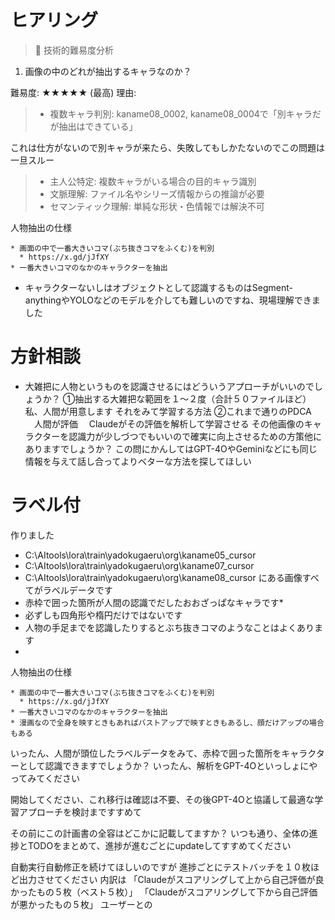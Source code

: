 # ヒアリング
>  🎯 技術的難易度分析
  1. 画像の中のどれが抽出するキャラなのか？
>
  難易度: ★★★★★ (最高)
  理由:
 > - 複数キャラ判別: kaname08_0002, kaname08_0004で「別キャラだが抽出はできている」

 これは仕方がないので別キャラが来たら、失敗してもしかたないのでこの問題は一旦スルー

 > - 主人公特定: 複数キャラがいる場合の目的キャラ識別
 > - 文脈理解: ファイル名やシリーズ情報からの推論が必要 
 > - セマンティック理解: 単純な形状・色情報では解決不可

人物抽出の仕様
```
* 画面の中で一番大きいコマ(ぶち抜きコマをふくむ)を判別
  * https://x.gd/jJfXY
* 一番大きいコマのなかのキャラクターを抽出
```

* キャラクターないしはオブジェクトとして認識するものはSegment-anythingやYOLOなどのモデルを介しても難しいのですね、現場理解できました

# 方針相談
* 大雑把に人物というものを認識させるにはどういうアプローチがいいのでしょうか？
①抽出する大雑把な範囲を１〜２度（合計５０ファイルほど）私、人間が用意します
それをみて学習する方法
②これまで通りのPDCA
　人間が評価
　Claudeがその評価を解析して学習させる
その他画像のキャラクターを認識力が少しづつでもいいので確実に向上させるための方策他にありますでしょうか？
この問にかんしてはGPT-4OやGeminiなどにも同じ情報を与えて話し合ってよりベターな方法を探してほしい


# ラベル付

作りました
* C:\AItools\lora\train\yadokugaeru\org\kaname05_cursor
* C:\AItools\lora\train\yadokugaeru\org\kaname07_cursor
* C:\AItools\lora\train\yadokugaeru\org\kaname08_cursor
にある画像すべてがラベルデータです
* 赤枠で囲った箇所が人間の認識でだしたおおざっぱなキャラです*
* 必ずしも四角形や楕円だけではないです
* 人物の手足までを認識したりするとぶち抜きコマのようなことはよくあります
* 

人物抽出の仕様
```
* 画面の中で一番大きいコマ(ぶち抜きコマをふくむ)を判別
  * https://x.gd/jJfXY
* 一番大きいコマのなかのキャラクターを抽出
* 漫画なので全身を映すときもあればバストアップで映すときもあるし、顔だけアップの場合もある
```

いったん、人間が頭位したラベルデータをみて、赤枠で囲った箇所をキャラクターとして認識できますでしょうか？
いったん、解析をGPT-4Oといっしょにやってみてください


開始してください、これ移行は確認は不要、その後GPT-4Oと協議して最適な学習アプローチを検討まですすめて


その前にこの計画書の全容はどこかに記載してますか？
いつも通り、全体の進捗とTODOをまとめて、進捗が進むごとにupdateしてすすめてください

自動実行自動修正を続けてほしいのですが
進捗ごとにテストバッチを１０枚ほど出力させてください
内訳は
「Claudeがスコアリングして上から自己評価が良かったもの５枚（ベスト５枚）」
「Claudeがスコアリングして下から自己評価が悪かったもの５枚」
ユーザーとの